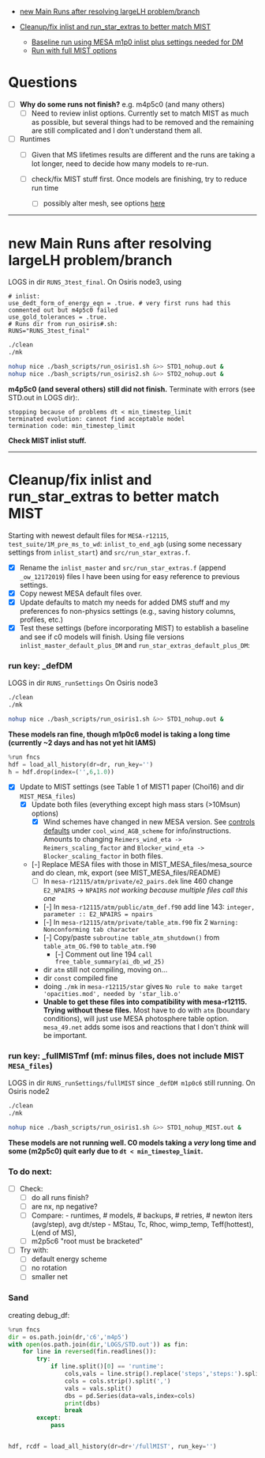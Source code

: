 - [new Main Runs after resolving largeLH problem/branch](#firstruns)

- [Cleanup/fix inlist and run_star_extras to better match MIST](#fixMIST)
    - [Baseline run using MESA m1p0 inlist plus settings needed for DM](#defDM)
    - [Run with full MIST options](#fullMISTmf)


# Questions

- [ ]  __Why do some runs not finish?__ e.g. m4p5c0 (and many others)
    - [ ]  Need to review inlist options. Currently set to match MIST as much as possible, but several things had to be removed and the remaining are still complicated and I don't understand them all.

- [ ]  Runtimes
    - [ ]  Given that MS lifetimes results are different and the runs are taking a lot longer, need to decide how many models to re-run.

    - [ ]  check/fix MIST stuff first. Once models are finishing, try to reduce run time
        - [ ]  possibly alter mesh, see options [here](https://lists.mesastar.org/pipermail/mesa-users/2011-September/000526.html)


-----------------------------------------------------------------------------
<a name="firstruns"></a>
# new Main Runs after resolving largeLH problem/branch
<!-- fs  -->
LOGS in dir `RUNS_3test_final`.
On Osiris node3, using
```
# inlist:
use_dedt_form_of_energy_eqn = .true. # very first runs had this commented out but m4p5c0 failed
use_gold_tolerances = .true.
# Runs dir from run_osiris#.sh:
RUNS="RUNS_3test_final"
```

```bash
./clean
./mk

nohup nice ./bash_scripts/run_osiris1.sh &>> STD1_nohup.out &
nohup nice ./bash_scripts/run_osiris2.sh &>> STD2_nohup.out &
```

__m4p5c0 (and several others) still did not finish.__ Terminate with errors (see STD.out in LOGS dir):.
```
stopping because of problems dt < min_timestep_limit
terminated evolution: cannot find acceptable model
termination code: min_timestep_limit
```
__Check MIST inlist stuff.__

<!-- fe # new Main Runs after resolving largeLH problem/branch -->


-----------------------------------------------------------------------------
<a name="fixMIST"></a>
# Cleanup/fix inlist and run_star_extras to better match MIST
<!-- fs -->

Starting with newest default files for `MESA-r12115`, `test_suite/1M_pre_ms_to_wd`:
`inlist_to_end_agb` (using some necessary settings from `inlist_start`) and `src/run_star_extras.f`.

- [x]  Rename the `inlist_master` and `src/run_star_extras.f` (append `_ow_12172019`) files I have been using for easy reference to previous settings.
- [x]  Copy newest MESA default files over.
- [x]  Update defaults to match my needs for added DMS stuff and my preferences fo non-physics settings (e.g., saving history columns, profiles, etc.)
- [x]  Test these settings (before incorporating MIST) to establish a baseline and see if c0 models will finish. Using file versions `inlist_master_default_plus_DM` and `run_star_extras_default_plus_DM`:

### <a name="defDM">__run key: \_defDM__</a>
LOGS in dir `RUNS_runSettings`
On Osiris node3

```bash
./clean
./mk

nohup nice ./bash_scripts/run_osiris1.sh &>> STD1_nohup.out &
```

__These models ran fine, though m1p0c6 model is taking a long time (currently ~2 days and has not yet hit IAMS)__

```python
%run fncs
hdf = load_all_history(dr=dr, run_key='')
h = hdf.drop(index=('',6,1.0))
```

- [x]  Update to MIST settings (see Table 1 of MIST1 paper (Choi16) and dir `MIST_MESA_files`)
    - [x]  Update both files (everything except high mass stars (>10Msun) options)
        - [x]  Wind schemes have changed in new MESA version. See [controls defaults](http://mesa.sourceforge.net/controls_defaults.html) under `cool_wind_AGB_scheme` for info/instructions. Amounts to changing `Reimers_wind_eta -> Reimers_scaling_factor` and `Blocker_wind_eta -> Blocker_scaling_factor` in both files.
    - [-]  Replace MESA files with those in MIST_MESA_files/mesa_source and do clean, mk, export (see MIST_MESA_files/README)
        - [ ]  In `mesa-r12115/atm/private/e2_pairs.dek` line 460 change `E2_NPAIRS` -> `NPAIRS` _not working because multiple files call this one_
        - [-]  In `mesa-r12115/atm/public/atm_def.f90` add line 143: `integer, parameter :: E2_NPAIRS = npairs`
        - [-]  In `mesa-r12115/atm/private/table_atm.f90` fix 2 `Warning: Nonconforming tab character`
        <!-- - Check: `mesa-r12115/atm/private/table_atm.f90`, line 344 `which_atm_option == atm_photosphere_tables` -->
        - [-]  Copy/paste `subroutine table_atm_shutdown()` from `table_atm_OG.f90` to `table_atm.f90`
            - [-]  Comment out line 194 `call free_table_summary(ai_db_wd_25)`
        - dir `atm` still not compiling, moving on...
        - dir `const` compiled fine
        - doing `./mk` in `mesa-r12115/star` gives `No rule to make target 'opacities.mod', needed by 'star_lib.o'`
        - __Unable to get these files into compatibility with mesa-r12115. Trying without these files.__ Most have to do with `atm` (boundary conditions), will just use MESA photosphere table option. `mesa_49.net` adds some isos and reactions that I don't _think_ will be important.


### <a name="fullMISTmf">__run key: \_fullMISTmf (mf: minus files, does not include MIST `MESA_files`)__</a>
LOGS in dir `RUNS_runSettings/fullMIST` since `_defDM m1p0c6` still running.
On Osiris node2

```bash
./clean
./mk

nohup nice ./bash_scripts/run_osiris1.sh &>> STD1_nohup_MIST.out &
```

__These models are not running well. C0 models taking a _very_ long time and some (m2p5c0) quit early due to `dt < min_timestep_limit`.__


### To do next:
- [ ]  Check:
    - [ ]  do all runs finish?
    - [ ]  are nx, np negative?
    - [ ]  Compare:
            - runtimes, # models, # backups, # retries, # newton iters (avg/step), avg dt/step
            - MStau, Tc, Rhoc, wimp_temp, Teff(hottest), L(end of MS),
    - [ ]  m2p5c6 "root must be bracketed"

- [ ]  Try with:
    - [ ]  default energy scheme
    - [ ]  no rotation
    - [ ]  smaller net

<!-- fe # Cleanup/fix inlist and run_star_extras to better match MIST -->


### Sand

creating debug_df:
```python
%run fncs
dir = os.path.join(dr,'c6','m4p5')
with open(os.path.join(dir,'LOGS/STD.out')) as fin:
    for line in reversed(fin.readlines()):
        try:
            if line.split()[0] == 'runtime':
                cols,vals = line.strip().replace('steps','steps:').split(':')
                cols = cols.strip().split(',')
                vals = vals.split()
                dbs = pd.Series(data=vals,index=cols)
                print(dbs)
                break
        except:
            pass


hdf, rcdf = load_all_history(dr=dr+'/fullMIST', run_key='')
```
